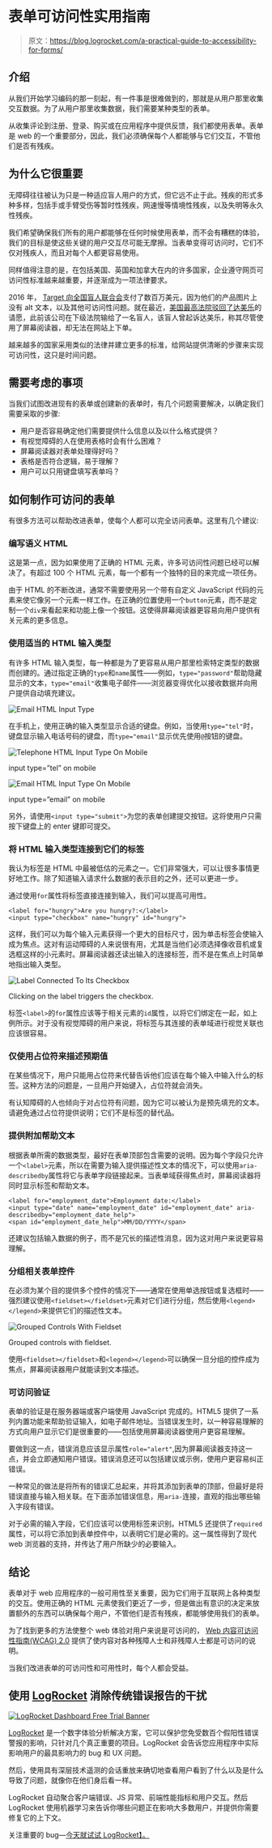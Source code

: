 # 表单可访问性实用指南

> 原文：<https://blog.logrocket.com/a-practical-guide-to-accessibility-for-forms/>

## 介绍

从我们开始学习编码的那一刻起，有一件事是很难做到的，那就是从用户那里收集交互数据。为了从用户那里收集数据，我们需要某种类型的表单。

从收集评论到注册、登录、购买或在应用程序中提供反馈，我们都使用表单。表单是 web 的一个重要部分，因此，我们必须确保每个人都能够与它们交互，不管他们是否有残疾。

## 为什么它很重要

无障碍往往被认为只是一种适应盲人用户的方式，但它远不止于此。残疾的形式多种多样，包括手或手臂受伤等暂时性残疾，网速慢等情境性残疾，以及失明等永久性残疾。

我们希望确保我们所有的用户都能够在任何时候使用表单，而不会有糟糕的体验，我们的目标是使这些关键的用户交互尽可能无摩擦。当表单变得可访问时，它们不仅对残疾人，而且对每个人都更容易使用。

同样值得注意的是，在包括美国、英国和加拿大在内的许多国家，企业遵守网页可访问性标准越来越重要，并逐渐成为一项法律要求。

2016 年， [Target 向全国盲人联合会](https://en.wikipedia.org/wiki/National_Federation_of_the_Blind_v._Target_Corp.)支付了数百万美元，因为他们的产品图片上没有 alt 文本，以及其他可访问性问题。就在最近，[美国最高法院驳回了达美乐](https://slate.com/technology/2019/10/the-supreme-court-denies-dominos-petition-on-a-disability-lawsuit.html)的请愿，此前该公司在下级法院输给了一名盲人，该盲人曾起诉达美乐，称其尽管使用了屏幕阅读器，却无法在网站上下单。

越来越多的国家采用类似的法律并建立更多的标准，给网站提供清晰的步骤来实现可访问性，这只是时间问题。

## 需要考虑的事项

当我们试图改进现有的表单或创建新的表单时，有几个问题需要解决，以确定我们需要采取的步骤:

*   用户是否容易确定他们需要提供什么信息以及以什么格式提供？
*   有视觉障碍的人在使用表格时会有什么困难？
*   屏幕阅读器对表单处理得好吗？
*   表格是否符合逻辑，易于理解？
*   用户可以只用键盘填写表单吗？

## 如何制作可访问的表单

有很多方法可以帮助改进表单，使每个人都可以完全访问表单。这里有几个建议:

### 编写语义 HTML

这是第一点，因为如果使用了正确的 HTML 元素，许多可访问性问题已经可以解决了。有超过 100 个 HTML 元素，每一个都有一个独特的目的来完成一项任务。

由于 HTML 的不断改进，通常不需要使用另一个带有自定义 JavaScript 代码的元素来使它像另一个元素一样工作。在正确的位置使用一个`button`元素，而不是定制一个`div`来看起来和功能上像一个按钮。这使得屏幕阅读器更容易向用户提供有关元素的更多信息。

### 使用适当的 HTML 输入类型

有许多 HTML 输入类型，每一种都是为了更容易从用户那里检索特定类型的数据而创建的。通过指定正确的`type`和`name`属性——例如，`type="password"`帮助隐藏显示的文本，`type="email"`收集电子邮件——浏览器变得优化以接收数据并向用户提供自动填充建议。

![Email HTML Input Type](img/7687defbd05f1dd2dc03d99dd7fd1922.png)

在手机上，使用正确的输入类型显示合适的键盘。例如，当使用`type="tel"`时，键盘显示输入电话号码的键盘，而`type="email"`显示优先使用`@`按钮的键盘。

![Telephone HTML Input Type On Mobile](img/51d36f85848d5ca858d6cbccafe1c4b0.png)

input type=”tel” on mobile

![Email HTML Input Type On Mobile](img/0f461ac6b4942aba696124c788f9c496.png)

input type=”email” on mobile

另外，请使用`<input type="submit">`为您的表单创建提交按钮。这将使用户只需按下键盘上的 enter 键即可提交。

### 将 HTML 输入类型连接到它们的标签

我认为标签是 HTML 中最被低估的元素之一。它们非常强大，可以让很多事情更好地工作。除了知道输入请求什么数据的表示目的之外，还可以更进一步。

通过使用`for`属性将标签直接连接到输入，我们可以提高可用性。

```
<label for="hungry">Are you hungry?:</label>
<input type="checkbox" name="hungry" id="hungry">
```

这样，我们可以为每个输入元素获得一个更大的目标尺寸，因为单击标签会使输入成为焦点。这对有运动障碍的人来说很有用，尤其是当他们必须选择像收音机或复选框这样的小元素时。屏幕阅读器还读出输入的连接标签，而不是在焦点上时简单地指出输入类型。

![Label Connected To Its Checkbox](img/a1f2128f7889e0225ff063c02181b435.png)

Clicking on the label triggers the checkbox.

标签`<label>`的`for`属性应该等于相关元素的`id`属性，以将它们绑定在一起，如上例所示。对于没有视觉障碍的用户来说，将标签与其连接的表单域进行视觉关联也应该很容易。

### 仅使用占位符来描述预期值

在某些情况下，用户只能用占位符来代替告诉他们应该在每个输入中输入什么的标签。这种方法的问题是，一旦用户开始键入，占位符就会消失。

有认知障碍的人也倾向于对占位符有问题，因为它可以被认为是预先填充的文本。请避免通过占位符提供说明；它们不是标签的替代品。

### 提供附加帮助文本

根据表单所需的数据类型，最好在表单顶部包含需要的说明。因为每个字段只允许一个`<label>`元素，所以在需要为输入提供描述性文本的情况下，可以使用`aria-describedby`属性将它与表单字段链接起来。当表单域获得焦点时，屏幕阅读器将同时显示标签和帮助文本。

```
<label for="employment_date">Employment date:</label>
<input type="date" name="employment_date" id="employment_date" aria-describedby="employment_date_help">
<span id="employment_date_help">MM/DD/YYYY</span>
```

还建议包括输入数据的例子，而不是冗长的描述性消息，因为这对用户来说更容易理解。

### 分组相关表单控件

在必须为某个目的提供多个控件的情况下——通常在使用单选按钮或复选框时——强烈建议使用`<fieldset></fieldset>`元素对它们进行分组，然后使用`<legend></legend>`来提供它们的描述性文本。

![Grouped Controls With Fieldset](img/304f0b96d2b948f52aac00b48c5a4e28.png)

Grouped controls with fieldset.

使用`<fieldset></fieldset>`和`<legend></legend>`可以确保一旦分组的控件成为焦点，屏幕阅读器用户就能读到文本描述。

### 可访问验证

表单的验证是在服务器端或客户端使用 JavaScript 完成的。HTML5 提供了一系列内置功能来帮助验证输入，如电子邮件地址。当错误发生时，以一种容易理解的方式向用户显示它们是很重要的——包括使用屏幕阅读器使用户更容易理解。

要做到这一点，错误消息应该显示属性`role="alert"`,因为屏幕阅读器支持这一点，并会立即通知用户错误。错误消息还可以包括建议或示例，使用户更容易纠正错误。

一种常见的做法是将所有的错误汇总起来，并将其添加到表单的顶部，但最好是将错误直接与输入相关联。在下面添加错误信息，用`aria-`连接，直观的指出哪些输入字段有错误。

对于必需的输入字段，它们应该可以使用标签来识别。HTML5 还提供了`required`属性，可以将它添加到表单控件中，以表明它们是必需的。这一属性得到了现代 web 浏览器的支持，并传达了用户所缺少的必要输入。

## 结论

表单对于 web 应用程序的一般可用性至关重要，因为它们用于互联网上各种类型的交互。使用正确的 HTML 元素使我们更近了一步，但是做出有意识的决定来放置额外的东西可以确保每个用户，不管他们是否有残疾，都能够使用我们的表单。

为了找到更多的方法使整个 web 体验对用户来说是可访问的， [Web 内容可访问性指南(WCAG) 2.0](https://www.w3.org/WAI/GL/WCAG20/) 提供了使内容对各种残障人士和非残障人士都是可访问的说明。

当我们改进表单的可访问性和可用性时，每个人都会受益。

## 使用 [LogRocket](https://lp.logrocket.com/blg/signup) 消除传统错误报告的干扰

[![LogRocket Dashboard Free Trial Banner](img/d6f5a5dd739296c1dd7aab3d5e77eeb9.png)](https://lp.logrocket.com/blg/signup)

[LogRocket](https://lp.logrocket.com/blg/signup) 是一个数字体验分析解决方案，它可以保护您免受数百个假阳性错误警报的影响，只针对几个真正重要的项目。LogRocket 会告诉您应用程序中实际影响用户的最具影响力的 bug 和 UX 问题。

然后，使用具有深层技术遥测的会话重放来确切地查看用户看到了什么以及是什么导致了问题，就像你在他们身后看一样。

LogRocket 自动聚合客户端错误、JS 异常、前端性能指标和用户交互。然后 LogRocket 使用机器学习来告诉你哪些问题正在影响大多数用户，并提供你需要修复它的上下文。

关注重要的 bug—[今天就试试 LogRocket】。](https://lp.logrocket.com/blg/signup-issue-free)